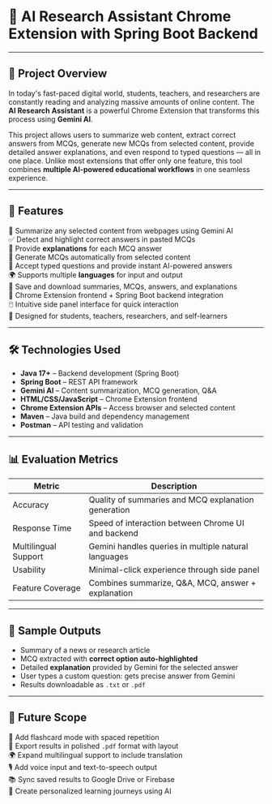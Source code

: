 # 🧠 AI Research Assistant Chrome Extension with Spring Boot Backend

---

## 📌 Project Overview

In today's fast-paced digital world, students, teachers, and researchers are constantly reading and analyzing massive amounts of online content. The **AI Research Assistant** is a powerful Chrome Extension that transforms this process using **Gemini AI**. 

This project allows users to summarize web content, extract correct answers from MCQs, generate new MCQs from selected content, provide detailed answer explanations, and even respond to typed questions — all in one place. Unlike most extensions that offer only one feature, this tool combines **multiple AI-powered educational workflows** in one seamless experience.

---

## 🚀 Features

📄 Summarize any selected content from webpages using Gemini AI  
✅ Detect and highlight correct answers in pasted MCQs  
📘 Provide **explanations** for each MCQ answer  
🧠 Generate MCQs automatically from selected content  
💬 Accept typed questions and provide instant AI-powered answers  
🌍 Supports multiple **languages** for input and output  
💾 Save and download summaries, MCQs, answers, and explanations  
🧩 Chrome Extension frontend + Spring Boot backend integration  
🖱️ Intuitive side panel interface for quick interaction  
🎯 Designed for students, teachers, researchers, and self-learners  

---

## 🛠️ Technologies Used

- **Java 17+** – Backend development (Spring Boot)
- **Spring Boot** – REST API framework
- **Gemini AI** – Content summarization, MCQ generation, Q&A
- **HTML/CSS/JavaScript** – Chrome Extension frontend
- **Chrome Extension APIs** – Access browser and selected content
- **Maven** – Java build and dependency management
- **Postman** – API testing and validation

---

## 📊 Evaluation Metrics

| Metric                | Description |
|------------------------|-------------|
| Accuracy               | Quality of summaries and MCQ explanation generation |
| Response Time          | Speed of interaction between Chrome UI and backend |
| Multilingual Support   | Gemini handles queries in multiple natural languages |
| Usability              | Minimal-click experience through side panel |
| Feature Coverage       | Combines summarize, Q&A, MCQ, answer + explanation |

---

## 🧪 Sample Outputs

- Summary of a news or research article  
- MCQ extracted with **correct option auto-highlighted**  
- Detailed **explanation** provided by Gemini for the selected answer  
- User types a custom question: gets precise answer from Gemini  
- Results downloadable as `.txt` or `.pdf`  

---

## 🔮 Future Scope

📝 Add flashcard mode with spaced repetition  
📄 Export results in polished `.pdf` format with layout  
🌍 Expand multilingual support to include translation  
🎙️ Add voice input and text-to-speech output  
📚 Sync saved results to Google Drive or Firebase  
🧠 Create personalized learning journeys using AI  

